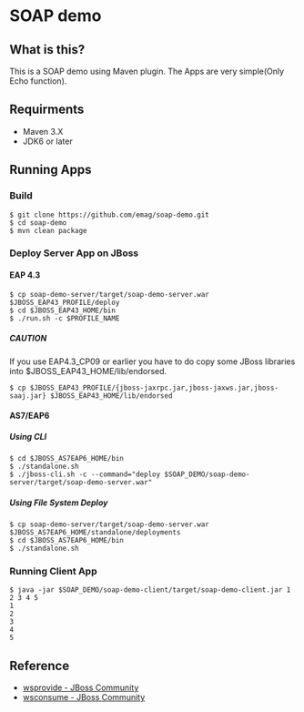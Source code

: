 # SOAP demo

## What is this?

This is a SOAP demo using Maven plugin.
The Apps are very simple(Only Echo function).

## Requirments

* Maven 3.X
* JDK6 or later

## Running Apps

### Build

~~~
$ git clone https://github.com/emag/soap-demo.git
$ cd soap-demo
$ mvn clean package
~~~

### Deploy Server App on JBoss

#### EAP 4.3

~~~
$ cp soap-demo-server/target/soap-demo-server.war $JBOSS_EAP43_PROFILE/deploy
$ cd $JBOSS_EAP43_HOME/bin
$ ./run.sh -c $PROFILE_NAME
~~~

##### CAUTION

If you use EAP4.3_CP09 or earlier you have to do copy some JBoss libraries into $JBOSS_EAP43_HOME/lib/endorsed.

~~~
$ cp $JBOSS_EAP43_PROFILE/{jboss-jaxrpc.jar,jboss-jaxws.jar,jboss-saaj.jar} $JBOSS_EAP43_HOME/lib/endorsed
~~~

#### AS7/EAP6

##### Using CLI

~~~
$ cd $JBOSS_AS7EAP6_HOME/bin
$ ./standalone.sh
$ ./jboss-cli.sh -c --command="deploy $SOAP_DEMO/soap-demo-server/target/soap-demo-server.war"
~~~

##### Using File System Deploy

~~~
$ cp soap-demo-server/target/soap-demo-server.war $JBOSS_AS7EAP6_HOME/standalone/deployments
$ cd $JBOSS_AS7EAP6_HOME/bin
$ ./standalone.sh
~~~

### Running Client App

~~~
$ java -jar $SOAP_DEMO/soap-demo-client/target/soap-demo-client.jar 1 2 3 4 5
1
2
3
4
5
~~~

## Reference

* [wsprovide - JBoss Community](https://docs.jboss.org/author/display/JBWS/wsprovide)
* [wsconsume - JBoss Community](https://docs.jboss.org/author/display/JBWS/wsconsume)
